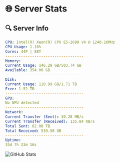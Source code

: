 # 🌐 Server Stats
## 🔍 Server Info
```yaml
CPU: Intel(R) Xeon(R) CPU E5-2699 v4 @ 1248.16MHz
CPU Usage: 1.10%
Cores: 44P | 88T
-----------------------------------
Memory:
Current Usage: 146.29 GB/503.74 GB
Available: 354.00 GB
-----------------------------------
Disk:
Current Usage: 110.99 GB/1.71 TB
Free: 1.52 TB
-----------------------------------
GPU:
No GPU detected
-----------------------------------
Network:
Current Transfer (Sent): 39.28 MB/s
Current Transfer (Received): 135.84 KB/s
Total Sent: 62.00 TB
Total Received: 539.50 GB
-----------------------------------
Uptime:
35d 7h 23m 16s
```
![GitHub Stats](https://img.shields.io/badge/Updated-2025-04-12_04:46:05-blue)